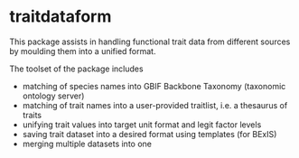 # traitdataform

This package assists in handling functional trait data from different sources by moulding them into a unified format. 

The toolset of the package includes

- matching of species names into GBIF Backbone Taxonomy (taxonomic ontology server)
- matching of trait names into a user-provided traitlist, i.e. a thesaurus of traits
- unifying trait values into target unit format and legit factor levels
- saving trait dataset into a desired format using templates (for BExIS)
- merging multiple datasets into one 

